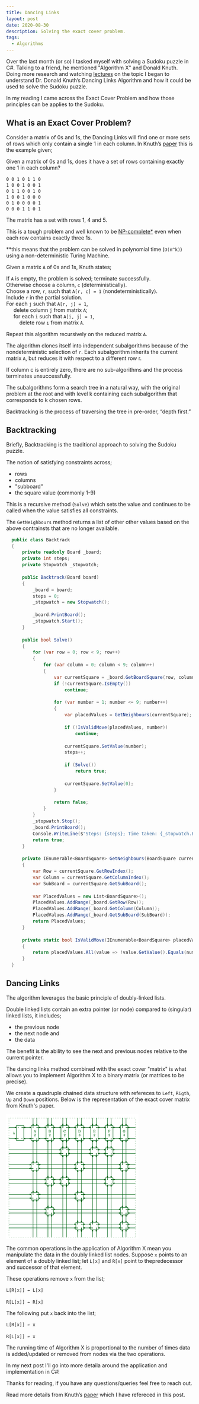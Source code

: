 ```yaml
---
title: Dancing Links
layout: post
date: 2020-08-30
description: Solving the exact cover problem.
tags:
  - Algorithms
---
```


Over the last month (or so) I tasked myself with solving a Sudoku puzzle in C#. Talking to a friend, he mentioned "Algorithm X" 
and Donald Knuth. Doing more research and watching [lectures](https://www.youtube.com/watch?v=_cR9zDlvP88) on the topic I began 
to understand Dr. Donald Knuth’s Dancing Links Algorithm and how it could be used to solve the Sudoku puzzle.

In my reading I came across the Exact Cover Problem and how those principles can be applies to the Sudoku.


## What is an Exact Cover Problem?

Consider a matrix of 0s and 1s, the Dancing Links will find one or more sets of rows which only contain a single 1 in 
each column. In Knuth’s [paper](https://arxiv.org/abs/cs/0011047) this is the example given;

Given a matrix of 0s and 1s, does it have a set of rows containing exactly one 1 in each column?

```
0 0 1 0 1 1 0
1 0 0 1 0 0 1
0 1 1 0 0 1 0
1 0 0 1 0 0 0
0 1 0 0 0 0 1
0 0 0 1 1 0 1
```

The matrix has a set with rows 1, 4 and 5.

This is a tough problem and well known to be [NP-complete*](https://en.wikipedia.org/wiki/NP-completeness) 
even when each row contains exactly three 1s.

**this means that the problem can be solved in polynomial time (`O(n^k)`) using a non-deterministic Turing Machine.

Given a matrix `A` of 0s and 1s, Knuth states;

If `A` is empty, the problem is solved; terminate successfully.<br />
Otherwise choose a column, `c` (deterministically).<br />
Choose a row, `r`, such that `A[r, c] = 1` (nondeterministically).<br />
Include `r` in the partial solution.<br />
For each `j` such that `A[r, j] = 1`,<br />&nbsp;&nbsp;&nbsp;&nbsp;
  delete column `j` from matrix `A`;<br />&nbsp;&nbsp;&nbsp;&nbsp;
  for each `i` such that `A[i, j] = 1`,<br />&nbsp;&nbsp;&nbsp;&nbsp;&nbsp;&nbsp;&nbsp;&nbsp;
    delete row `i` from matrix `A`.

Repeat this algorithm recursively on the reduced matrix `A`.

The algorithm clones itself into independent subalgorithms because of the nondeterministic selection of `r`. Each subalgorithm 
inherits the current matrix `A`, but reduces it with respect to a different row r.

If column c is entirely zero, there are no sub-algorithms and the process terminates unsuccessfully.

The subalgorithms form a search tree in a natural way, with the original problem at the root and with level k containing 
each subalgorithm that corresponds to k chosen rows. 

Backtracking is the process of traversing the tree in pre-order, “depth first.”


## Backtracking

Briefly, Backtracking is the traditional approach to solving the Sudoku puzzle. 

The notion of satisfying constraints across;
- rows
- columns 
- "subboard"
- the square value (commonly 1-9)

This is a recursive method (`Solve`) which sets the value and continues to be called when the value satisfies all constraints.

The `GetNeighbours` method returns a list of other other values based on the above contrainsts that are no longer available.


``` csharp
  public class Backtrack
  {
      private readonly Board _board;
      private int steps;
      private Stopwatch _stopwatch;

      public Backtrack(Board board)
      {
          _board = board;
          steps = 0;
          _stopwatch = new Stopwatch();

          _board.PrintBoard();
          _stopwatch.Start();
      }

      public bool Solve()
      {
          for (var row = 0; row < 9; row++)
          {
              for (var column = 0; column < 9; column++)
              {
                  var currentSquare = _board.GetBoardSquare(row, column);
                  if (!currentSquare.IsEmpty())
                      continue;

                  for (var number = 1; number <= 9; number++)
                  {
                      var placedValues = GetNeighbours(currentSquare);

                      if (!IsValidMove(placedValues, number))
                          continue;

                      currentSquare.SetValue(number);
                      steps++;

                      if (Solve())
                          return true;

                      currentSquare.SetValue(0);
                  }

                  return false;
              }
          }
          _stopwatch.Stop();
          _board.PrintBoard();
          Console.WriteLine($"Steps: {steps}; Time taken: {_stopwatch.ElapsedMilliseconds}ms");
          return true;
      }

      private IEnumerable<BoardSquare> GetNeighbours(BoardSquare currentSquare)
      {
          var Row = currentSquare.GetRowIndex();
          var Column = currentSquare.GetColumnIndex();
          var SubBoard = currentSquare.GetSubBoard();

          var PlacedValues = new List<BoardSquare>();
          PlacedValues.AddRange(_board.GetRow(Row));
          PlacedValues.AddRange(_board.GetColumn(Column));
          PlacedValues.AddRange(_board.GetSubBoard(SubBoard));
          return PlacedValues;
      }

      private static bool IsValidMove(IEnumerable<BoardSquare> placedValues, int number)
      {
          return placedValues.All(value => !value.GetValue().Equals(number));
      }
  }
```

## Dancing Links

The algorithm leverages the basic principle of doubly-linked lists.

Double linked lists contain an extra pointer (or node) compared to (singular) linked lists, it includes; 
- the previous node 
- the next node and
- the data

The benefit is the ability to see the next and previous nodes relative to the current pointer.

The dancing links method combined with the exact cover "matrix" is what allows you to implement Algorithm X to a binary matrix 
(or matrices to be precise).

We create a quadruple chained data structure with refereces to `Left`, `Rigth`, `Up` and `Down` positions. Below is the 
representation of the exact cover matrix from Knuth's paper.

![matrix](./matrix.png)

The common operations in the application of Algorithm X mean you manipulate the data in the doubly linked list nodes. Suppose `x` 
points to an element of a doubly linked list; let `L[x]` and `R[x]` point to thepredecessor and successor of that element.

These operations remove `x` from the list;

```text
L[R[x]] ← L[x] 

R[L[x]] ← R[x]

```

The following put `x` back into the list;

```text
L[R[x]] ← x

R[L[x]] ← x

```

The running time of Algorithm X is proportional to the number of times data is added/updated or removed from nodes via the two operations.

In my next post I'll go into more detaila around the application and implementation in C#! 

Thanks for reading, if you have any questions/queries feel free to reach out. 

Read more details from Knuth’s [paper](https://arxiv.org/abs/cs/0011047) which I have refereced in this post.


